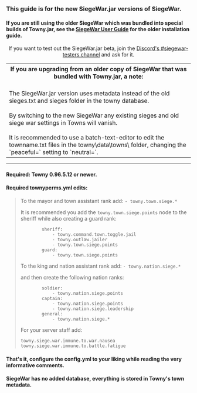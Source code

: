 ### This guide is for the new SiegeWar.jar versions of SiegeWar. 
#### If you are still using the older SiegeWar which was bundled into special builds of Towny.jar, see the [SiegeWar User Guide](https://github.com/TownyAdvanced/Towny/wiki/Siege-War-User-Guide) for the older installation guide.

<p align=center>
If you want to test out the SiegeWar.jar beta, join the <a href=https://discord.gg/2zsJRwaEUp>Discord's #siegewar-testers channel</a> and ask for it.</p>

<table align=center>
<th> If you are upgrading from an older copy of SiegeWar that was bundled with Towny.jar, a note:</th>
<tr><td>
<br>The SiegeWar.jar version uses metadata instead of the old sieges.txt and sieges folder in the towny database.<br><br> By switching to the new SiegeWar any existing sieges and old siege war settings in Towns will vanish.<br><br> It is recommended to use a batch-text-editor to edit the townname.txt files in the towny\data\towns\ folder, changing the `peaceful=` setting to `neutral=`.</td></tr>
</table>

----

#### Required: Towny 0.96.5.12 or newer.

#### Required townyperms.yml edits:

> To the mayor and town assistant rank add: `- towny.town.siege.*`
> 
> It is recommended you add the `towny.town.siege.points` node to the sheriff while also creating a guard rank:
> ```
>         sheriff:
>             - towny.command.town.toggle.jail
>             - towny.outlaw.jailer
>             - towny.town.siege.points
>         guard:
>             - towny.town.siege.points
> ```
> 
> To the king and nation assistant rank add: `- towny.nation.siege.*`
> 
> and then create the following nation ranks:
> ```
>         soldier:
>             - towny.nation.siege.points
>         captain:
>             - towny.nation.siege.points
>             - towny.nation.siege.leadership
>         general:
>             - towny.nation.siege.*
> ```
> 
> For your server staff add:
> ```
> towny.siege.war.immune.to.war.nausea 
> towny.siege.war.immune.to.battle.fatigue 
> ```

#### That's it, configure the config.yml to your liking while reading the very informative comments.
#### SiegeWar has no added database, everything is stored in Towny's town metadata.